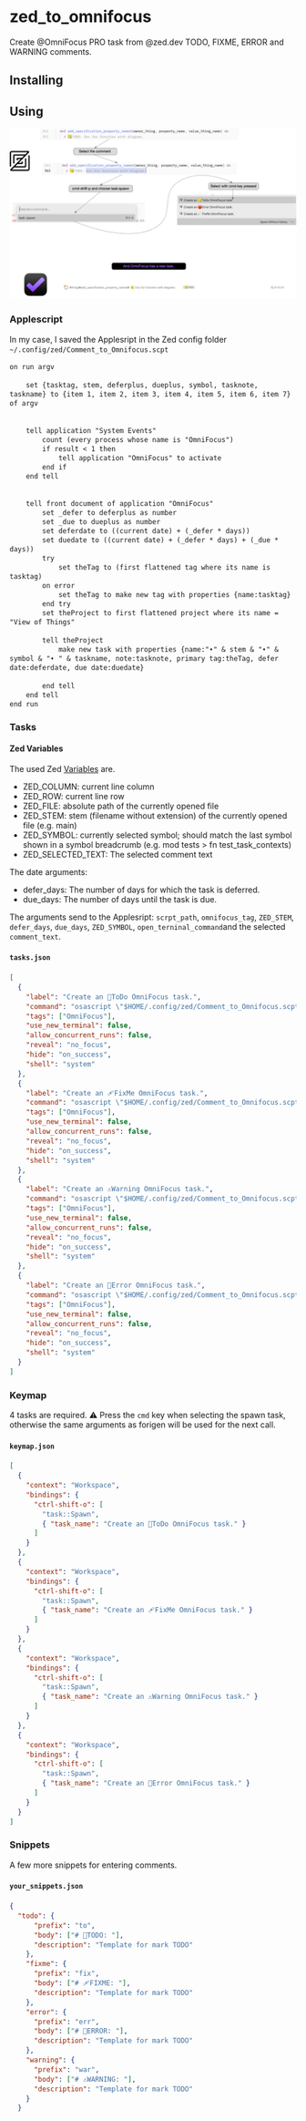 # zed_to_omnifocus
Create @OmniFocus PRO task from @zed.dev TODO, FIXME, ERROR and WARNING comments.



## Installing

## Using

![](https://github.com/Fulnir/zed_to_omnifocus/blob/main/zed_to_omnifocus.png)

### Applescript

In my case, I saved the Applesript in the Zed config folder `~/.config/zed/Comment_to_Omnifocus.scpt`


```applescript
on run argv

	set {tasktag, stem, deferplus, dueplus, symbol, tasknote, taskname} to {item 1, item 2, item 3, item 4, item 5, item 6, item 7} of argv


	tell application "System Events"
		count (every process whose name is "OmniFocus")
		if result < 1 then
			tell application "OmniFocus" to activate
		end if
	end tell


	tell front document of application "OmniFocus"
		set _defer to deferplus as number
		set _due to dueplus as number
		set deferdate to ((current date) + (_defer * days))
		set duedate to ((current date) + (_defer * days) + (_due * days))
		try
			set theTag to (first flattened tag where its name is tasktag)
		on error
			set theTag to make new tag with properties {name:tasktag}
		end try
		set theProject to first flattened project where its name = "View of Things"

		tell theProject
			make new task with properties {name:"➧" & stem & "➧" & symbol & "➧ " & taskname, note:tasknote, primary tag:theTag, defer date:deferdate, due date:duedate}

		end tell
	end tell
end run
```

### Tasks

#### Zed Variables

The used Zed [Variables](https://zed.dev/docs/tasks#variables) are.
- ZED_COLUMN: current line column
- ZED_ROW: current line row
- ZED_FILE: absolute path of the currently opened file
- ZED_STEM: stem (filename without extension) of the currently opened file (e.g. main)
- ZED_SYMBOL: currently selected symbol; should match the last symbol shown in a symbol breadcrumb (e.g. mod tests > fn test_task_contexts)
- ZED_SELECTED_TEXT: The selected comment text

The date arguments:
- defer_days: The number of days for which the task is deferred.
- due_days: The number of days until the task is due.

The arguments send to the Applesript: `scrpt_path`, `omnifocus_tag`, `ZED_STEM`, `defer_days`, `due_days`, `ZED_SYMBOL`, `open_terninal_command`and the selected `comment_text`.

#### `tasks.json`

```json
[
  {
    "label": "Create an 📒ToDo OmniFocus task.",
    "command": "osascript \"$HOME/.config/zed/Comment_to_Omnifocus.scpt\"  \"📒Todo\"  \"$ZED_STEM\"  \"90\" \"180\" \"$ZED_SYMBOL\" \"zed $ZED_FILE:$ZED_COLUMN:$ZED_ROW\"  \"📒 $ZED_SELECTED_TEXT\"  ",
    "tags": ["OmniFocus"],
    "use_new_terminal": false,
    "allow_concurrent_runs": false,
    "reveal": "no_focus",
    "hide": "on_success",
    "shell": "system"
  },
  {
    "label": "Create an 🩹FixMe OmniFocus task.",
    "command": "osascript \"$HOME/.config/zed/Comment_to_Omnifocus.scpt\"  \"🩹FixMe\"  \"$ZED_STEM\"  \"7\" \"30\"  \"$ZED_SYMBOL\"  \"zed $ZED_FILE:$ZED_COLUMN:$ZED_ROW\"  \"🩹 $ZED_SELECTED_TEXT\"  ",
    "tags": ["OmniFocus"],
    "use_new_terminal": false,
    "allow_concurrent_runs": false,
    "reveal": "no_focus",
    "hide": "on_success",
    "shell": "system"
  },
  {
    "label": "Create an ⚠️Warning OmniFocus task.",
    "command": "osascript \"$HOME/.config/zed/Comment_to_Omnifocus.scpt\"  \"⚠️Warning\"  \"$ZED_STEM\"  \"30\" \"90\"  \"$ZED_SYMBOL\"  \"zed $ZED_FILE:$ZED_COLUMN:$ZED_ROW\"  \"⚠️ $ZED_SELECTED_TEXT\"  ",
    "tags": ["OmniFocus"],
    "use_new_terminal": false,
    "allow_concurrent_runs": false,
    "reveal": "no_focus",
    "hide": "on_success",
    "shell": "system"
  },
  {
    "label": "Create an 🛑Error OmniFocus task.",
    "command": "osascript \"$HOME/.config/zed/Comment_to_Omnifocus.scpt\"  \"🛑Error\"  \"$ZED_STEM\"  \"7\" \"90\"  \"$ZED_SYMBOL\"  \"zed $ZED_FILE:$ZED_COLUMN:$ZED_ROW\"  \"🛑 $ZED_SELECTED_TEXT\"  ",
    "tags": ["OmniFocus"],
    "use_new_terminal": false,
    "allow_concurrent_runs": false,
    "reveal": "no_focus",
    "hide": "on_success",
    "shell": "system"
  }
]
```

### Keymap

4 tasks are required. ⚠️ Press the `cmd` key when selecting the spawn task, otherwise the same arguments as forigen will be used for the next call.

#### `keymap.json`

```json
[
  {
    "context": "Workspace",
    "bindings": {
      "ctrl-shift-o": [
        "task::Spawn",
        { "task_name": "Create an 📒ToDo OmniFocus task." }
      ]
    }
  },
  {
    "context": "Workspace",
    "bindings": {
      "ctrl-shift-o": [
        "task::Spawn",
        { "task_name": "Create an 🩹FixMe OmniFocus task." }
      ]
    }
  },
  {
    "context": "Workspace",
    "bindings": {
      "ctrl-shift-o": [
        "task::Spawn",
        { "task_name": "Create an ⚠️Warning OmniFocus task." }
      ]
    }
  },
  {
    "context": "Workspace",
    "bindings": {
      "ctrl-shift-o": [
        "task::Spawn",
        { "task_name": "Create an 🛑Error OmniFocus task." }
      ]
    }
  }
]
```

### Snippets

A few more snippets for entering comments.

#### `your_snippets.json`

```json
{
  "todo": {
      "prefix": "to",
      "body": ["# 📒TODO: "],
      "description": "Template for mark TODO"
    },
    "fixme": {
      "prefix": "fix",
      "body": ["# 🩹FIXME: "],
      "description": "Template for mark TODO"
    },
    "error": {
      "prefix": "err",
      "body": ["# 🛑ERROR: "],
      "description": "Template for mark TODO"
    },
    "warning": {
      "prefix": "war",
      "body": ["# ⚠️WARNING: "],
      "description": "Template for mark TODO"
    }
  }
```
